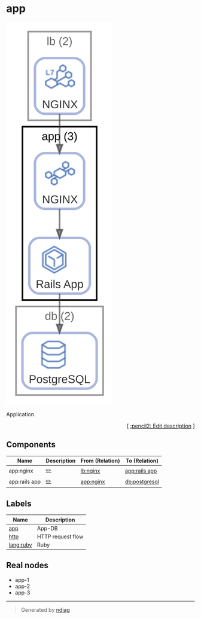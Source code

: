 # app

![view](node-app.svg)

Application


<p align="right">
  [ <a href="../input/ndiag.descriptions/_node-app.md">:pencil2: Edit description</a> ]
<p>

## Components

| Name | Description | From (Relation) | To (Relation) |
| --- | --- | --- | --- |
| app:nginx |  <a href="../input/ndiag.descriptions/_component-app_nginx.md">:pencil2:</a> | [lb:nginx](node-lb.md) | [app:rails app](node-app.md) |
| app:rails app |  <a href="../input/ndiag.descriptions/_component-app_rails_app.md">:pencil2:</a> | [app:nginx](node-app.md) | [db:postgresql](node-db.md) |

## Labels

| Name | Description |
| --- | --- |
| [app](label-app.md) | App-DB |
| [http](label-http.md) | HTTP request flow |
| [lang:ruby](label-lang_ruby.md) | Ruby |
## Real nodes

- app-1
- app-2
- app-3

---

> Generated by [ndiag](https://github.com/k1LoW/ndiag)
